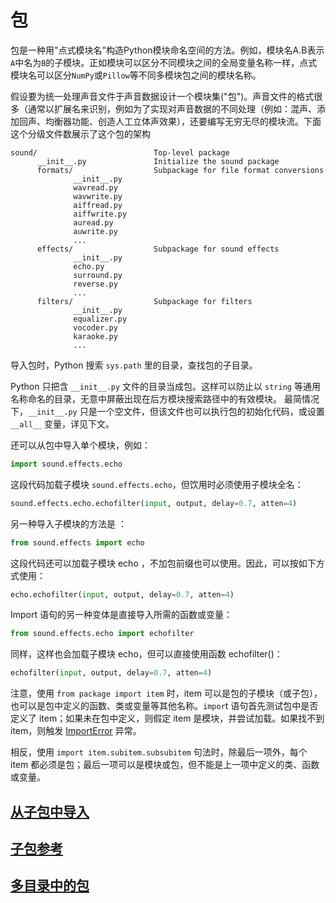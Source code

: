 # 包

包是一种用"点式模块名"构造Python模块命名空间的方法。例如，模块名A.B表示`A`中名为`B`的子模块。正如模块可以区分不同模块之间的全局变量名称一样，点式模块名可以区分`NumPy`或`Pillow`等不同多模块包之间的模块名称。

假设要为统一处理声音文件于声音数据设计一个模块集("包")。声音文件的格式很多（通常以扩展名来识别，例如为了实现对声音数据的不同处理（例如：混声、添加回声、均衡器功能、创造人工立体声效果），还要编写无穷无尽的模块流。下面这个分级文件数展示了这个包的架构

```
sound/                          Top-level package
      __init__.py               Initialize the sound package
      formats/                  Subpackage for file format conversions
              __init__.py
              wavread.py
              wavwrite.py
              aiffread.py
              aiffwrite.py
              auread.py
              auwrite.py
              ...
      effects/                  Subpackage for sound effects
              __init__.py
              echo.py
              surround.py
              reverse.py
              ...
      filters/                  Subpackage for filters
              __init__.py
              equalizer.py
              vocoder.py
              karaoke.py
              ...
```

导入包时，Python 搜索 `sys.path` 里的目录，查找包的子目录。

Python 只把含 `__init__.py` 文件的目录当成包。这样可以防止以 `string` 等通用名称命名的目录，无意中屏蔽出现在后方模块搜索路径中的有效模块。 最简情况下，`__init__.py` 只是一个空文件，但该文件也可以执行包的初始化代码，或设置 `__all__` 变量，详见下文。

还可以从包中导入单个模块，例如：

```python
import sound.effects.echo
```

这段代码加载子模块 `sound.effects.echo`，但饮用时必须使用子模块全名：

```python
sound.effects.echo.echofilter(input, output, delay=0.7, atten=4)
```

另一种导入子模块的方法是 ：

```python
from sound.effects import echo
```

这段代码还可以加载子模块 echo ，不加包前缀也可以使用。因此，可以按如下方式使用：

```python
echo.echofilter(input, output, delay=0.7, atten=4)
```

Import 语句的另一种变体是直接导入所需的函数或变量：

```python
from sound.effects.echo import echofilter
```

同样，这样也会加载子模块 echo，但可以直接使用函数 echofilter()：

```python
echofilter(input, output, delay=0.7, atten=4)
```

注意，使用 `from package import item` 时，item 可以是包的子模块（或子包），也可以是包中定义的函数、类或变量等其他名称。`impor`t 语句首先测试包中是否定义了 item；如果未在包中定义，则假定 item 是模块，并尝试加载。如果找不到 item，则触发 [ImportError](https://docs.python.org/zh-cn/3/library/exceptions.html#ImportError) 异常。

相反，使用 `import item.subitem.subsubitem` 句法时，除最后一项外，每个 item 都必须是包；最后一项可以是模块或包，但不能是上一项中定义的类、函数或变量。

## [从子包中导入](./01_%E4%BB%8E%E5%AD%90%E5%8C%85%E4%B8%AD%E5%AF%BC%E5%85%A5/readme.md)

## [子包参考](./02_%E5%AD%90%E5%8C%85%E5%8F%82%E8%80%83/readme.md)

## [多目录中的包](./03_%E5%A4%9A%E7%9B%AE%E5%BD%95%E4%B8%AD%E7%9A%84%E5%8C%85/readme.md)